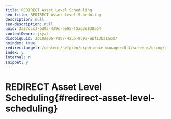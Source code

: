 ```yaml
---
title: REDIRECT Asset Level Scheduling
seo-title: REDIRECT Asset Level Scheduling
description: null
seo-description: null
uuid: 2a27ccc3-bd93-439c-ae95-f5ad3e838a64
contentOwner: jsyal
discoiquuid: 2b10de06-7a97-4255-9c97-abf13b31acd7
noindex: true
redirecttarget: /content/help/en/experience-manager/6-4/screens/using/asset-level-scheduling
index: y
internal: n
snippet: y
---
```


# REDIRECT Asset Level Scheduling{#redirect-asset-level-scheduling}

